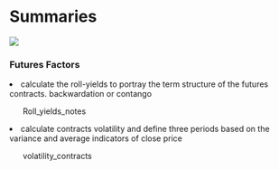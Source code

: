 <h1>Summaries</h1>
<img src = "https://github.com/yudai-il/financial_analysis/blob/master/learning_notes/%E6%9C%9F%E8%B4%A7%E7%AD%96%E7%95%A5.png">
<h3> Futures Factors</h3>
<li>calculate the roll-yields to portray the term structure of the futures contracts. backwardation or contango</li>
  <ul>Roll_yields_notes</ul>
<li>calculate contracts volatility and define three periods based on the variance and average indicators of close price</li>
  <ul>volatility_contracts</ul>
